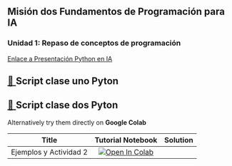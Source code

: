 ## Misión dos Fundamentos de Programación para IA

### Unidad 1: Repaso de conceptos de programación

<a href="https://www.canva.com/design/DAGEl2pQeQg/QoNwBNFiGP3J5z3sZaVeHg/view?utm_content=DAGEl2pQeQg&utm_campaign=designshare&utm_medium=link&utm_source=editor" target="_blank">Enlace a Presentación Python en IA</a>

## [📄 ](./01_FundamentosPython.ipynb/) Script clase uno Pyton
## [📄 ](./02_Condiciones.ipynb/) Script clase dos Pyton



Alternatively try them directly on **Google Colab** 

| Title | Tutorial Notebook  | Solution |
|-|:-:|:-:|
|  Ejemplos y Actividad 2 | [![Open In Colab](https://colab.research.google.com/assets/colab-badge.svg)](https://colab.research.google.com/github/xXThanatosXx/Curso-IA-G3/blob/main/Misi%C3%B3n%20Uno/Unidad%203/EjemplosPython.ipynb)  |
